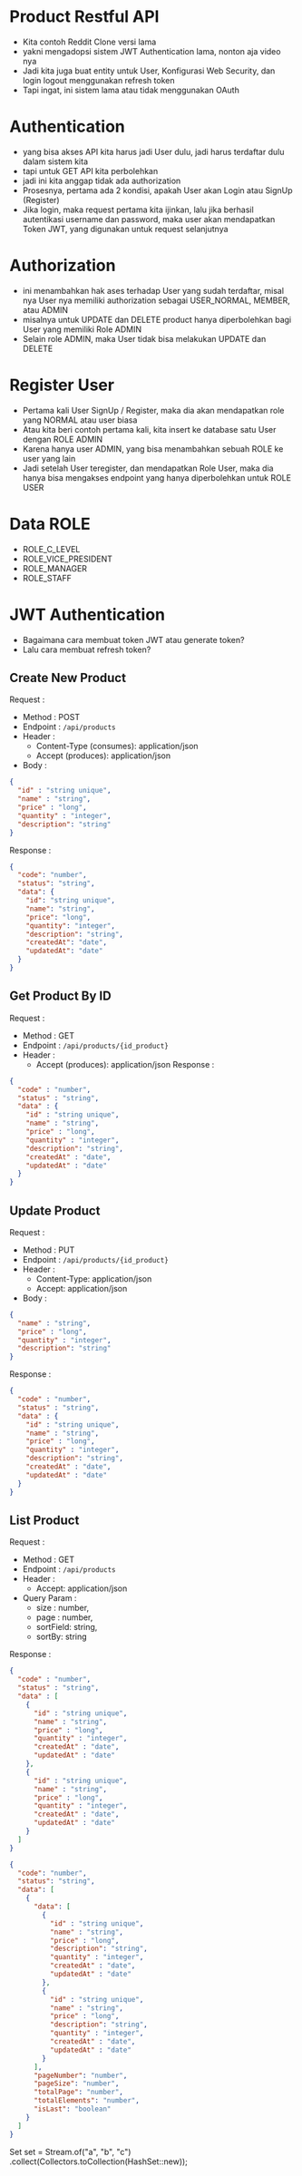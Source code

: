 # Product Restful API

- Kita contoh Reddit Clone versi lama
- yakni mengadopsi sistem JWT Authentication lama, nonton aja video nya
- Jadi kita juga buat entity untuk User, Konfigurasi Web Security, dan login logout menggunakan refresh token
- Tapi ingat, ini sistem lama atau tidak menggunakan OAuth

# Authentication 

- yang bisa akses API kita harus jadi User dulu, jadi harus terdaftar dulu dalam sistem kita
- tapi untuk GET API kita perbolehkan
- jadi ini kita anggap tidak ada authorization
- Prosesnya, pertama ada 2 kondisi, apakah User akan Login atau SignUp (Register)
- Jika login, maka request pertama kita ijinkan, lalu jika berhasil autentikasi username dan password, maka user akan mendapatkan Token JWT, yang digunakan untuk request selanjutnya

# Authorization

- ini menambahkan hak ases terhadap User yang sudah terdaftar, misal nya User nya memiliki authorization sebagai USER_NORMAL, MEMBER, atau ADMIN
- misalnya untuk UPDATE dan DELETE product hanya diperbolehkan bagi User yang memiliki Role ADMIN
- Selain role ADMIN, maka User tidak bisa melakukan UPDATE dan DELETE

# Register User

- Pertama kali User SignUp / Register, maka dia akan mendapatkan role yang NORMAL atau user biasa
- Atau kita beri contoh pertama kali, kita insert ke database satu User dengan ROLE ADMIN
- Karena hanya user ADMIN, yang bisa menambahkan sebuah ROLE ke user yang lain
- Jadi setelah User teregister, dan mendapatkan Role User, maka dia hanya bisa mengakses endpoint yang hanya diperbolehkan untuk ROLE USER

# Data ROLE

- ROLE_C_LEVEL
- ROLE_VICE_PRESIDENT
- ROLE_MANAGER
- ROLE_STAFF

# JWT Authentication

- Bagaimana cara membuat token JWT atau generate token?
- Lalu cara membuat refresh token?

## Create New Product

Request :
- Method : POST
- Endpoint : `/api/products`
- Header :
    - Content-Type (consumes): application/json
    - Accept (produces): application/json
- Body :
```json
{
  "id" : "string unique",
  "name" : "string",
  "price" : "long",
  "quantity" : "integer",
  "description": "string"
}
```

Response :

```json
{
  "code": "number",
  "status": "string",
  "data": {
    "id": "string unique",
    "name": "string",
    "price": "long",
    "quantity": "integer",
    "description": "string",
    "createdAt": "date",
    "updatedAt": "date"
  }
}
```

## Get Product By ID
Request :
- Method : GET
- Endpoint : `/api/products/{id_product}`
- Header :
    - Accept (produces): application/json
      Response :
```json
{
  "code" : "number",
  "status" : "string",
  "data" : {
    "id" : "string unique",
    "name" : "string",
    "price" : "long",
    "quantity" : "integer",
    "description": "string",
    "createdAt" : "date",
    "updatedAt" : "date"
  }
}
```

## Update Product
Request :
- Method : PUT
- Endpoint : `/api/products/{id_product}`
- Header :
    - Content-Type: application/json
    - Accept: application/json
- Body :

```json
{
  "name" : "string",
  "price" : "long",
  "quantity" : "integer",
  "description": "string"
}
```

Response :

```json
{
  "code" : "number",
  "status" : "string",
  "data" : {
    "id" : "string unique",
    "name" : "string",
    "price" : "long",
    "quantity" : "integer",
    "description": "string",
    "createdAt" : "date",
    "updatedAt" : "date"
  }
}
```

## List Product

Request :
- Method : GET
- Endpoint : `/api/products`
- Header :
    - Accept: application/json
- Query Param :
    - size : number,
    - page : number,
    - sortField: string,
    - sortBy: string

Response :

```json
{
  "code" : "number",
  "status" : "string",
  "data" : [
    {
      "id" : "string unique",
      "name" : "string",
      "price" : "long",
      "quantity" : "integer",
      "createdAt" : "date",
      "updatedAt" : "date"
    },
    {
      "id" : "string unique",
      "name" : "string",
      "price" : "long",
      "quantity" : "integer",
      "createdAt" : "date",
      "updatedAt" : "date"
    }
  ]
}
```

```json
{
  "code": "number",
  "status": "string",
  "data": [
    {
      "data": [
        {
          "id" : "string unique",
          "name" : "string",
          "price" : "long",
          "description": "string",
          "quantity" : "integer",
          "createdAt" : "date",
          "updatedAt" : "date"
        },
        {
          "id" : "string unique",
          "name" : "string",
          "price" : "long",
          "description": "string",
          "quantity" : "integer",
          "createdAt" : "date",
          "updatedAt" : "date"
        }
      ],
      "pageNumber": "number",
      "pageSize": "number",
      "totalPage": "number",
      "totalElements": "number",
      "isLast": "boolean"
    }
  ]
}
```

Set<String> set = Stream.of("a", "b", "c")
.collect(Collectors.toCollection(HashSet::new));